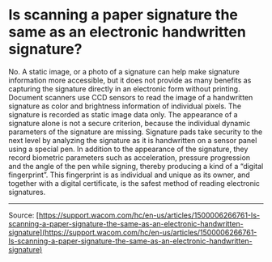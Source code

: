 # Is scanning a paper signature the same as an electronic handwritten signature?

No. A static image, or a photo of a signature can help make signature information more accessible, but it does not provide as many benefits as capturing the signature directly in an electronic form without printing. Document scanners use CCD sensors to read the image of a handwritten signature as color and brightness information of individual pixels. The signature is recorded as static image data only. The appearance of a signature alone is not a secure criterion, because the individual dynamic parameters of the signature are missing. Signature pads take security to the next level by analyzing the signature as it is handwritten on a sensor panel using a special pen. In addition to the appearance of the signature, they record biometric parameters such as acceleration, pressure progression and the angle of the pen while signing, thereby producing a kind of a “digital fingerprint”. This fingerprint is as individual and unique as its owner, and together with a digital certificate, is the safest method of reading electronic signatures.

---
Source: [https://support.wacom.com/hc/en-us/articles/1500006266761-Is-scanning-a-paper-signature-the-same-as-an-electronic-handwritten-signature](https://support.wacom.com/hc/en-us/articles/1500006266761-Is-scanning-a-paper-signature-the-same-as-an-electronic-handwritten-signature)
